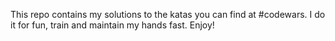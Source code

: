 This repo contains my solutions to the katas you can find at #codewars.
I do it for fun, train and maintain my hands fast. Enjoy!